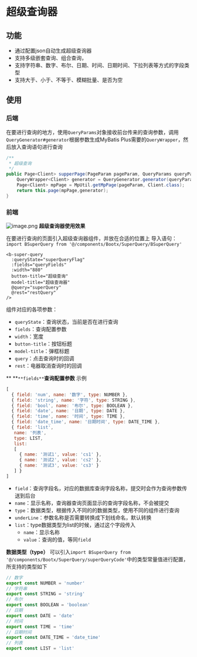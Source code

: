 # 超级查询器
## 功能

- 通过配置json自动生成超级查询器
- 支持多级嵌套查询、组合查询，
- 支持字符串、数字、布尔、日期、时间、日期时间、下拉列表等方式的字段类型
- 支持大于、小于、不等于、模糊批量、是否为空
## 使用
### 后端
在要进行查询的地方，使用`QueryParams`对象接收前台传来的查询参数，调用`QueryGenerator#generator`根据参数生成MyBatis Plus需要的`QueryWrapper`，然后放入查询语句进行查询
```java
/**
 * 超级查询
 */
public Page<Client> supperPage(PageParam pageParam, QueryParams queryParams) {
    QueryWrapper<Client> generator = QueryGenerator.generator(queryParams);
    Page<Client> mpPage = MpUtil.getMpPage(pageParam, Client.class);
    return this.page(mpPage,generator);
}
```
### 前端
![image.png](https://cdn.nlark.com/yuque/0/2021/png/1098426/1640266837123-e6de1253-aead-419e-8935-f75593320b1f.png#clientId=uec14ad4f-24a1-4&from=paste&height=646&id=u954e02c5&margin=%5Bobject%20Object%5D&name=image.png&originHeight=861&originWidth=1325&originalType=binary&ratio=1&size=76220&status=done&style=none&taskId=u0343fdd1-5b8d-49c4-9274-d2760e3a097&width=994)
**超级查询器使用效果**

在要进行查询的页面引入超级查询器组件，并放在合适的位置上
导入语句：`import BSuperQuery from '@/components/Bootx/SuperQuery/BSuperQuery'`

```vue
<b-super-query
  :queryState="superQueryFlag"
  :fields="queryFields"
  :width="880"
  button-title="超级查询"
  model-title="超级查询器"
  @query="superQuery"
  @rest="restQuery"
/>
```

组件对应的各项参数：

- `queryState`：查询状态，当前是否在进行查询
- `fields`：查询配置参数
- `width`：宽度
- `button-title`：按钮标题
- `model-title`：弹框标题
- `query`：点击查询时的回调
- `rest`：电器取消查询时的回调

** **`**fields**`**查询配置参数**
示例
```javascript
[
  { field: 'num', name: '数字', type: NUMBER },
  { field: 'string', name: '字符', type: STRING },
  { field: 'bool', name: '布尔', type: BOOLEAN },
  { field: 'date', name: '日期', type: DATE },
  { field: 'time', name: '时间', type: TIME },
  { field: 'date_time', name: '日期时间', type: DATE_TIME },
  { field: 'list',
   name: '列表',
   type: LIST,
   list:
   [
     { name: '测试1', value: 'cs1' },
     { name: '测试2', value: 'cs2' },
     { name: '测试3', value: 'cs3' }
   ] }
]
```

- `field`：查询字段名，对应的数据库查询字段名称，提交时会作为查询参数传送到后台
- `name`：显示名称，查询器查询页面显示的查询字段名称，不会被提交
- `type`：数据类型，根据传入不同的的数据类型，使用不同的组件进行查询
- `underLine`：参数名称是否需要转换成下划线命名，默认转换
- `list`：type数据类型为list的时候，通过这个字段传入
   - `name`：显示名称
   - `value`：查询的值，等同`field`

**数据类型（type）**
可以引入`import BSuperQuery from '@/components/Bootx/SuperQuery/superQueryCode'`中的类型常量值进行配置，所支持的类型如下
```javascript
// 数字
export const NUMBER = 'number'
// 字符串
export const STRING = 'string'
// 布尔
export const BOOLEAN = 'boolean'
// 日期
export const DATE = 'date'
// 时间
export const TIME = 'time'
// 日期时间
export const DATE_TIME = 'date_time'
// 列表
export const LIST = 'list'
```

